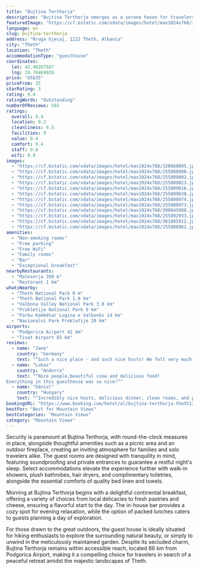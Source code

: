 ```yaml
---
title: "Bujtina Terthorja"
description: "Bujtina Terthorja emerges as a serene haven for travelers seeking the perfect blend of comfort and adventure, just 4 km away from the breathtaking Theth National Park."
featuredImage: "https://cf.bstatic.com/xdata/images/hotel/max1024x768/320660005.jpg?k=255b28d134e54aabdd9555c1dd24a833c0e660ba37ef84a452cf36773863caf9&o=&hp=1"
language: en
slug: bujtina-terthorja
address: "Rruga Gjecaj, 1222 Theth, Albania"
city: "Theth"
location: "Theth"
accommodationType: "guesthouse"
coordinates:
  lat: 42.40267587
  lng: 19.76469928
price: "US$35"
priceFrom: 35
starRating: 3
rating: 9.4
ratingWords: "Outstanding"
numberOfReviews: 565
ratings:
  overall: 9.4
  location: 9.2
  cleanliness: 9.5
  facilities: 9
  value: 9.4
  comfort: 9.4
  staff: 9.8
  wifi: 9.8
images:
  - "https://cf.bstatic.com/xdata/images/hotel/max1024x768/320660005.jpg?k=255b28d134e54aabdd9555c1dd24a833c0e660ba37ef84a452cf36773863caf9&o=&hp=1"
  - "https://cf.bstatic.com/xdata/images/hotel/max1024x768/255808980.jpg?k=7e4a2cd144d1ed41c946ef1e5d82c9848a84624a9db42deffd3a6aa6eca636ff&o=&hp=1"
  - "https://cf.bstatic.com/xdata/images/hotel/max1024x768/255809002.jpg?k=6e2fa5ec94a570a90ee0675064d71fe28b7f727519deba083006eabc44cd2ab7&o=&hp=1"
  - "https://cf.bstatic.com/xdata/images/hotel/max1024x768/255809023.jpg?k=ebc8967ecdbe016fe68d24e94cd1a77b95ff081088463e6e305d65ba5ce93220&o=&hp=1"
  - "https://cf.bstatic.com/xdata/images/hotel/max1024x768/255809016.jpg?k=2c7e8292acd854159880d832d9f5aa78b96c3a7e9702b9404ecfbf4a52115836&o=&hp=1"
  - "https://cf.bstatic.com/xdata/images/hotel/max1024x768/255809038.jpg?k=80faa27defc425d75e41148f75527e6d529b4c1a333e7c22560ba7680353475b&o=&hp=1"
  - "https://cf.bstatic.com/xdata/images/hotel/max1024x768/255808974.jpg?k=76b08c99dc714e0485a03e2d6863ea05832e71edeefe3d9ef6b39e0eda9b9e06&o=&hp=1"
  - "https://cf.bstatic.com/xdata/images/hotel/max1024x768/255808973.jpg?k=ea7b4112a382ba5b754508deff4fce3f10495964bf92df502c9a8f2a304e4637&o=&hp=1"
  - "https://cf.bstatic.com/xdata/images/hotel/max1024x768/390845988.jpg?k=bd119653778dd42ffdd90ff154d6cb9fcb1a3821da31b6e1a9660a15a340236a&o=&hp=1"
  - "https://cf.bstatic.com/xdata/images/hotel/max1024x768/255892933.jpg?k=58023c0989f586d9dd5aa597ea0da147faf2e8082b6aca75215cd07ac4dd9690&o=&hp=1"
  - "https://cf.bstatic.com/xdata/images/hotel/max1024x768/361885912.jpg?k=f447045ff59cdb85c21f70e18c92694b1a5c5e817baf076d67cb25ca6fd665d7&o=&hp=1"
  - "https://cf.bstatic.com/xdata/images/hotel/max1024x768/255808962.jpg?k=ae70162057c1515ca4ca0beed541b422190670d8be01c727cd8150b0a9b5ba71&o=&hp=1"
amenities:
  - "Non-smoking rooms"
  - "Free parking"
  - "Free WiFi"
  - "Family rooms"
  - "Bar"
  - "Exceptional breakfast"
nearbyRestaurants:
  - "Malesorja 350 m"
  - "Restorant 1 km"
whatsNearby:
  - "Theth National Park 0 m"
  - "Theth National Park 1.9 km"
  - "Valbona Valley National Park 3.8 km"
  - "Prokletije National Park 9 km"
  - "Parku Kombëtar Lugina e Valbonës 14 km"
  - "Nacionalni Park Prokletije 20 km"
airports:
  - "Podgorica Airport 42 km"
  - "Tivat Airport 85 km"
reviews:
  - name: "Jane"
    country: "Germany"
    text: "“Such a nice place - and such nice hosts! We felt very much at home, being treated super well with very tasty home made food, a warm wood fire in the evening, spectacular views and always a smile and warm words from the hosts when talking to them...”"
  - name: "Lukas"
    country: "Andorra"
    text: "“Nice people,beautiful view and delicious food!
Everything in this guesthouse was so nice!”"
  - name: "Dániel"
    country: "Hungary"
    text: "“Incredibly nice hosts, delicious dinner, clean rooms, and perfect view to the surrounding mountains.”"
bookingURL: "https://www.booking.com/hotel/al/bujtina-terthorja-theth12.en-gb.html?aid=8035640"
bestFor: "Best for Mountain Views"
bestCategories: "Mountain Views"
category: "Mountain Views"
---
```


Security is paramount at Bujtina Terthorja, with round-the-clock measures in place, alongside thoughtful amenities such as a picnic area and an outdoor fireplace, creating an inviting atmosphere for families and solo travelers alike. The guest rooms are designed with tranquility in mind, featuring soundproofing and private entrances to guarantee a restful night's sleep. Select accommodations elevate the experience further with walk-in showers, plush bathrobes, hair dryers, and complimentary toiletries, alongside the essential comforts of quality bed linen and towels.

Morning at Bujtina Terthorja begins with a delightful continental breakfast, offering a variety of choices from local delicacies to fresh pastries and cheese, ensuring a flavorful start to the day. The in-house bar provides a cozy spot for evening relaxation, while the option of packed lunches caters to guests planning a day of exploration.

For those drawn to the great outdoors, the guest house is ideally situated for hiking enthusiasts to explore the surrounding natural beauty, or simply to unwind in the meticulously maintained garden. Despite its secluded charm, Bujtina Terthorja remains within accessible reach, located 86 km from Podgorica Airport, making it a compelling choice for travelers in search of a peaceful retreat amidst the majestic landscapes of Theth.